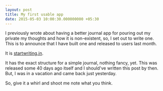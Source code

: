 ```yaml
---
layout: post
title: My first usable app
date: 2015-05-03 10:00:30.000000000 +05:30
---
```

I previously wrote about having a better journal app for pouring out my private my thoughts and how it is non-existent, so, I set out to write one. This is to announce that I have built one and released to users last month.

It is [startwriting.in](http://www.startwriting.in).

It has the exact structure for a simple journal, nothing fancy, yet. This was released some 40 days ago itself and I should've written this post by then. But, I was in a vacation and came back just yesterday. 

So, give it a whirl and shoot me note what you think.
